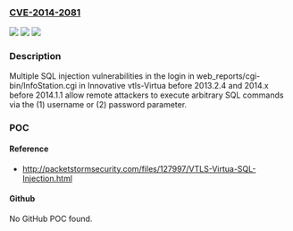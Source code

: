 ### [CVE-2014-2081](https://cve.mitre.org/cgi-bin/cvename.cgi?name=CVE-2014-2081)
![](https://img.shields.io/static/v1?label=Product&message=n%2Fa&color=blue)
![](https://img.shields.io/static/v1?label=Version&message=n%2Fa&color=blue)
![](https://img.shields.io/static/v1?label=Vulnerability&message=n%2Fa&color=brighgreen)

### Description

Multiple SQL injection vulnerabilities in the login in web_reports/cgi-bin/InfoStation.cgi in Innovative vtls-Virtua before 2013.2.4 and 2014.x before 2014.1.1 allow remote attackers to execute arbitrary SQL commands via the (1) username or (2) password parameter.

### POC

#### Reference
- http://packetstormsecurity.com/files/127997/VTLS-Virtua-SQL-Injection.html

#### Github
No GitHub POC found.

